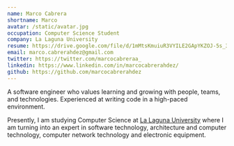 ```yaml
---
name: Marco Cabrera
shortname: Marco
avatar: /static/avatar.jpg
occupation: Computer Science Student
company: La Laguna University
resume: https://drive.google.com/file/d/1mMtsKmuiuR3VYILE2GApYKZOJ-5s_3fp/view?usp=sharing
email: marco.cabrerahdez@gmail.com
twitter: https://twitter.com/marcocabreraa_
linkedin: https://www.linkedin.com/in/marcocabrerahdez/
github: https://github.com/marcocabrerahdez
---
```


A software engineer who values learning and growing with people, teams, and technologies. Experienced at writing code in a high-paced environment.

Presently, I am studying Computer Science at [La Laguna University](https://www.ull.es/) where I am turning into an expert in software technology, architecture and computer technology, computer network technology and electronic equipment.
